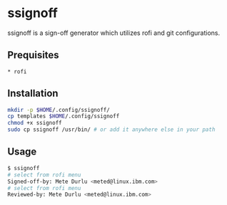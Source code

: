 # ssignoff
ssignoff is a sign-off generator which utilizes rofi and git configurations.

## Prequisites
```
* rofi
```

## Installation
```bash
mkdir -p $HOME/.config/ssignoff/
cp templates $HOME/.config/ssignoff
chmod +x ssignoff
sudo cp ssignoff /usr/bin/ # or add it anywhere else in your path
```

## Usage
```bash
$ ssignoff
# select from rofi menu
Signed-off-by: Mete Durlu <meted@linux.ibm.com>
# select from rofi menu
Reviewed-by: Mete Durlu <meted@linux.ibm.com>
```

